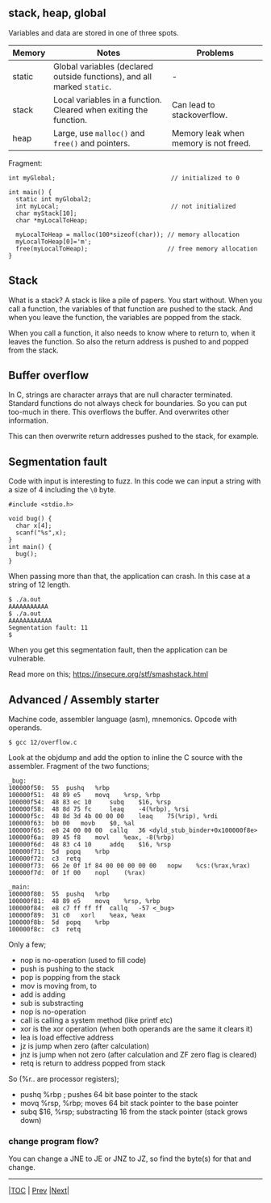 ## stack, heap, global

Variables and data are stored in one of three spots.

| Memory | Notes | Problems |
| ---    | ---   | ---     |
| static | Global variables (declared outside functions), and all marked `static`. | - |
| stack  | Local variables in a function. Cleared when exiting the function. | Can lead to stackoverflow. |
| heap   | Large, use `malloc()` and `free()` and pointers. | Memory leak when memory is not freed.|


Fragment:
```
int myGlobal;                                // initialized to 0

int main() {
  static int myGlobal2;
  int myLocal;                               // not initialized
  char myStack[10];
  char *myLocalToHeap;

  myLocalToHeap = malloc(100*sizeof(char)); // memory allocation
  myLocalToHeap[0]='m';
  free(myLocalToHeap);                      // free memory allocation
}
```

## Stack

What is a stack? A stack is like a pile of papers. You start without. When you
call a function, the variables of that function are pushed to the stack. And
when you leave the function, the variables are popped from the stack.

When you call a function, it also needs to know where to return to, when it
leaves the function. So also the return address is pushed to and popped from
the stack.


## Buffer overflow

In C, strings are character arrays that are null character terminated.
Standard functions do not always check for boundaries. So you can put too-much
in there. This overflows the buffer. And overwrites other information.

This can then overwrite return addresses pushed to the stack, for example.

## Segmentation fault

Code with input is interesting to fuzz. In this code we can input a string
with a size of 4 including the `\0` byte.
```
#include <stdio.h>

void bug() {
  char x[4];
  scanf("%s",x);
}
int main() {
  bug();
}
```

When passing more than that, the application can crash. In this case at a
string of 12 length.
```
$ ./a.out
AAAAAAAAAAA
$ ./a.out
AAAAAAAAAAAA
Segmentation fault: 11
$
```

When you get this segmentation fault, then the application can be vulnerable.

Read more on this;
https://insecure.org/stf/smashstack.html


## Advanced / Assembly starter
Machine code, assembler language (asm), mnemonics.
Opcode with operands.

```
$ gcc 12/overflow.c
```

Look at the objdump and add the option to inline the C source with the
assembler. Fragment of the two functions;
```
_bug:
100000f50:	55 	pushq	%rbp
100000f51:	48 89 e5 	movq	%rsp, %rbp
100000f54:	48 83 ec 10 	subq	$16, %rsp
100000f58:	48 8d 75 fc 	leaq	-4(%rbp), %rsi
100000f5c:	48 8d 3d 4b 00 00 00 	leaq	75(%rip), %rdi
100000f63:	b0 00 	movb	$0, %al
100000f65:	e8 24 00 00 00 	callq	36 <dyld_stub_binder+0x100000f8e>
100000f6a:	89 45 f8 	movl	%eax, -8(%rbp)
100000f6d:	48 83 c4 10 	addq	$16, %rsp
100000f71:	5d 	popq	%rbp
100000f72:	c3 	retq
100000f73:	66 2e 0f 1f 84 00 00 00 00 00 	nopw	%cs:(%rax,%rax)
100000f7d:	0f 1f 00 	nopl	(%rax)

_main:
100000f80:	55 	pushq	%rbp
100000f81:	48 89 e5 	movq	%rsp, %rbp
100000f84:	e8 c7 ff ff ff 	callq	-57 <_bug>
100000f89:	31 c0 	xorl	%eax, %eax
100000f8b:	5d 	popq	%rbp
100000f8c:	c3 	retq
```

Only a few;

- nop is no-operation (used to fill code)
- push is pushing to the stack
- pop is popping from the stack
- mov is moving from, to
- add is adding
- sub is substracting
- nop is no-operation
- call is calling a system method (like printf etc)
- xor is the xor operation (when both operands are the same it clears it)
- lea is load effective address
- jz  is jump when zero (after calculation)
- jnz is jump when not zero (after calculation and ZF zero flag is cleared)
- retq is return to address popped from stack

So (%r.. are processor registers);
- pushq %rbp ; pushes 64 bit base pointer to the stack
- movq %rsp, %rbp; moves 64 bit stack pointer to the base pointer
- subq	$16, %rsp; substracting 16 from the stack pointer (stack grows down)


### change program flow?

You can change a JNE to JE or JNZ to JZ, so find the byte(s) for that 
and change.   



---
|[TOC](../../README.md) | [Prev](../11/README.md) |[Next](../13/README.md)|